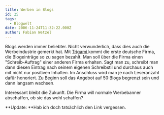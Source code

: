```yaml
---
title: Werben in Blogs
id: 25
tags:
  - Blogwelt
date: 2006-11-24T11:32:22.000Z
author: Fabian Wetzel
---
```


Blogs werden immer beliebter. Nicht verwunderlich, dass dies auch die Werbeindustrie gemerkt hat. Mit [Trigami ](http://www.trigami.com/blog/archives/49-Der-Hase-schluepft-langsam-aus-dem-Hut.html "Trigami")kommt die erste deutsche Firma, die Blogeinträge so zu sagen bezahlt. Man soll über die Firma einen "Schreib-Auftrag" einer anderen Firma erhalten. Sagt man zu, schreibt man dann diesen Eintrag nach seinem eigenen Schreibstil und durchaus auch mit nicht nur positiven Inhalten. Im Anschluss wird man je nach Leseranzahl dafür honoriert. Zu Beginn soll das Angebot auf 50 Blogs begrenzt sein und dann langsam wachsen.

Interessant bleibt die Zukunft. Die Firma will normale Werbebanner abschaffen, ob sie das wohl schaffen?

**Update: **Hab ich doch tatsächlich den Link vergessen.
